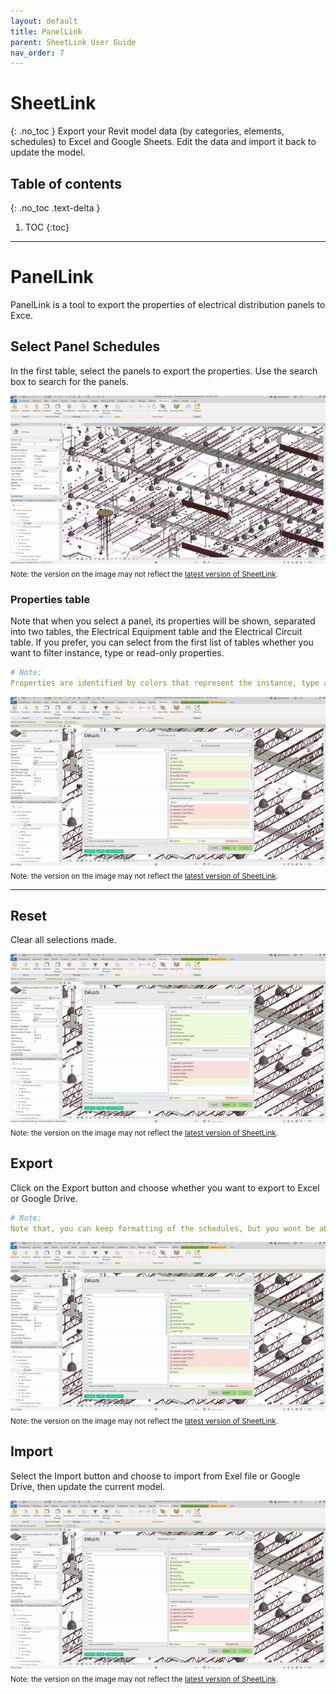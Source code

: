 ```yaml
---
layout: default
title: PanelLink
parent: SheetLink User Guide
nav_order: 7
---
```


# SheetLink
{: .no_toc }
Export your Revit model data (by categories, elements, schedules) to Excel and Google Sheets. Edit the data and import it back to update the model.
## Table of contents
{: .no_toc .text-delta }

1. TOC
{:toc}

---

# PanelLink

PanelLink is a tool to export the properties of electrical distribution panels to Exce.

## Select Panel Schedules

In the first table, select the panels to export the properties.
Use the search box to search for the panels.

![PanelLink select panel](../../../assets\images\SheetLink\SL-Pl-SelectPanel.gif)  
<sub>Note: the version on the image may not reflect the [latest version of SheetLink](https://diroots.com/revit-plugins/revit-to-excel-sheetlink/).</sub>

### Properties table

Note that when you select a panel, its properties will be shown, separated into two tables, the Electrical Equipment table and the Electrical Circuit table.
If you prefer, you can select from the first list of tables whether you want to filter instance, type or read-only properties.

```yaml
# Note:
Properties are identified by colors that represent the instance, type and read-only properties.
```

![PanelLink properties table](../../../assets\images\SheetLink\SL-Pl-Properties.gif)  
<sub>Note: the version on the image may not reflect the [latest version of SheetLink](https://diroots.com/revit-plugins/revit-to-excel-sheetlink/).</sub>

---

## Reset

Clear all selections made.

![PanelLink reset](../../../assets\images\SheetLink\SL-Pl-Reset.gif)  
<sub>Note: the version on the image may not reflect the [latest version of SheetLink](https://diroots.com/revit-plugins/revit-to-excel-sheetlink/).</sub>

## Export

Click on the Export button and choose whether you want to export to Excel or Google Drive.

```yaml
# Note:
Note that, you can keep formatting of the schedules, but you wont be able to import the data back to Revit.
```

![PanelLink export](../../../assets\images\SheetLink\SL-Pl-Export.gif)  
<sub>Note: the version on the image may not reflect the [latest version of SheetLink](https://diroots.com/revit-plugins/revit-to-excel-sheetlink/).</sub>

## Import

Select the Import button and choose to import from Exel file or Google Drive, then update the current model.

![PanelLink import](../../../assets\images\SheetLink\SL-Pl-Import.gif)  
<sub>Note: the version on the image may not reflect the [latest version of SheetLink](https://diroots.com/revit-plugins/revit-to-excel-sheetlink/).</sub>